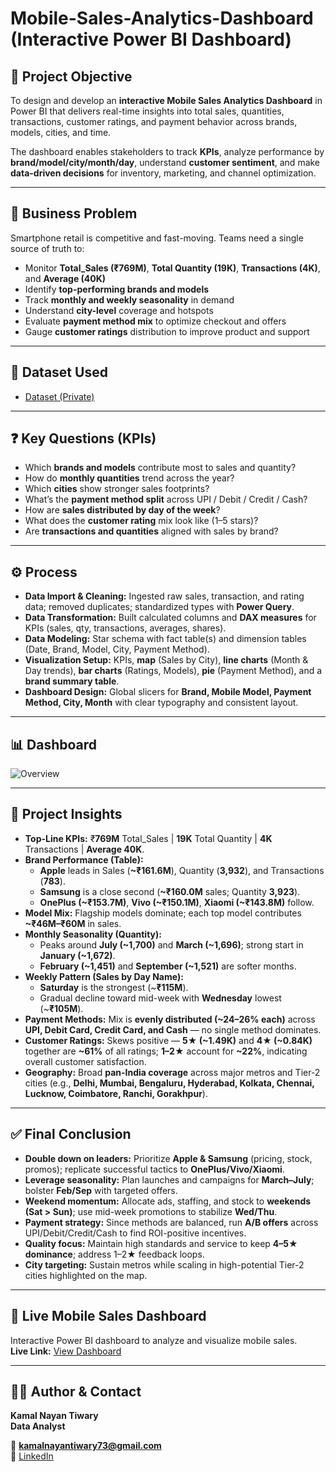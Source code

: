 # Mobile-Sales-Analytics-Dashboard (Interactive Power BI Dashboard)

## 📌 Project Objective  
To design and develop an **interactive Mobile Sales Analytics Dashboard** in Power BI that delivers real-time insights into total sales, quantities, transactions, customer ratings, and payment behavior across brands, models, cities, and time.

The dashboard enables stakeholders to track **KPIs**, analyze performance by **brand/model/city/month/day**, understand **customer sentiment**, and make **data-driven decisions** for inventory, marketing, and channel optimization.

---

## 🚨 Business Problem  
Smartphone retail is competitive and fast-moving. Teams need a single source of truth to:  
- Monitor **Total_Sales (₹769M)**, **Total Quantity (19K)**, **Transactions (4K)**, and **Average (40K)**  
- Identify **top-performing brands and models**  
- Track **monthly and weekly seasonality** in demand  
- Understand **city-level** coverage and hotspots  
- Evaluate **payment method mix** to optimize checkout and offers  
- Gauge **customer ratings** distribution to improve product and support

---

## 📂 Dataset Used  
- [Dataset (Private)](#)

---

## ❓ Key Questions (KPIs)  
- Which **brands and models** contribute most to sales and quantity?  
- How do **monthly quantities** trend across the year?  
- Which **cities** show stronger sales footprints?  
- What’s the **payment method split** across UPI / Debit / Credit / Cash?  
- How are **sales distributed by day of the week**?  
- What does the **customer rating** mix look like (1–5 stars)?  
- Are **transactions and quantities** aligned with sales by brand?

---

## ⚙️ Process  
- **Data Import & Cleaning:** Ingested raw sales, transaction, and rating data; removed duplicates; standardized types with **Power Query**.  
- **Data Transformation:** Built calculated columns and **DAX measures** for KPIs (sales, qty, transactions, averages, shares).  
- **Data Modeling:** Star schema with fact table(s) and dimension tables (Date, Brand, Model, City, Payment Method).  
- **Visualization Setup:** KPIs, **map** (Sales by City), **line charts** (Month & Day trends), **bar charts** (Ratings, Models), **pie** (Payment Method), and a **brand summary table**.  
- **Dashboard Design:** Global slicers for **Brand, Mobile Model, Payment Method, City, Month** with clear typography and consistent layout.

---

## 📊 Dashboard

![Overview](Overview.png)

---

## 🔎 Project Insights  
- **Top-Line KPIs:** ₹**769M** Total_Sales | **19K** Total Quantity | **4K** Transactions | **Average 40K**.  
- **Brand Performance (Table):**  
  - **Apple** leads in Sales (**~₹161.6M**), Quantity (**3,932**), and Transactions (**783**).  
  - **Samsung** is a close second (**~₹160.0M** sales; Quantity **3,923**).  
  - **OnePlus (~₹153.7M)**, **Vivo (~₹150.1M)**, **Xiaomi (~₹143.8M)** follow.  
- **Model Mix:** Flagship models dominate; each top model contributes **~₹46M–₹60M** in sales.  
- **Monthly Seasonality (Quantity):**  
  - Peaks around **July (~1,700)** and **March (~1,696)**; strong start in **January (~1,672)**.  
  - **February (~1,451)** and **September (~1,521)** are softer months.  
- **Weekly Pattern (Sales by Day Name):**  
  - **Saturday** is the strongest (~**₹115M**).  
  - Gradual decline toward mid-week with **Wednesday** lowest (~**₹105M**).  
- **Payment Methods:** Mix is **evenly distributed (~24–26% each)** across **UPI, Debit Card, Credit Card, and Cash** — no single method dominates.  
- **Customer Ratings:** Skews positive — **5★ (~1.49K)** and **4★ (~0.84K)** together are **~61%** of all ratings; **1–2★** account for **~22%**, indicating overall customer satisfaction.  
- **Geography:** Broad **pan-India coverage** across major metros and Tier-2 cities (e.g., **Delhi, Mumbai, Bengaluru, Hyderabad, Kolkata, Chennai, Lucknow, Coimbatore, Ranchi, Gorakhpur**).

---

## ✅ Final Conclusion  
- **Double down on leaders:** Prioritize **Apple & Samsung** (pricing, stock, promos); replicate successful tactics to **OnePlus/Vivo/Xiaomi**.  
- **Leverage seasonality:** Plan launches and campaigns for **March–July**; bolster **Feb/Sep** with targeted offers.  
- **Weekend momentum:** Allocate ads, staffing, and stock to **weekends (Sat > Sun)**; use mid-week promotions to stabilize **Wed/Thu**.  
- **Payment strategy:** Since methods are balanced, run **A/B offers** across UPI/Debit/Credit/Cash to find ROI-positive incentives.  
- **Quality focus:** Maintain high standards and service to keep **4–5★ dominance**; address 1–2★ feedback loops.  
- **City targeting:** Sustain metros while scaling in high-potential Tier-2 cities highlighted on the map.

---

## 🔗 Live Mobile Sales Dashboard  
Interactive Power BI dashboard to analyze and visualize mobile sales.  
**Live Link:** [View Dashboard](#)

---

## 👨‍💻 Author & Contact  
**Kamal Nayan Tiwary**  
**Data Analyst**

📧 **kamalnayantiwary73@gmail.com**  
🔗 [LinkedIn](https://www.linkedin.com/in/kamal-nayan-tiwary-2022-2026-/)
